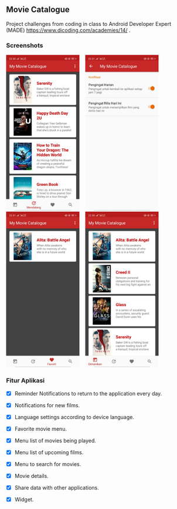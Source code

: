 ## Movie Catalogue

Project challenges from coding in class to Android Developer Expert (MADE) https://www.dicoding.com/academies/14/ .

### Screenshots
<img src="https://raw.githubusercontent.com/amwalul/MyMovieCatalogue/master/screenshots/WhatsApp Image 2019-02-21 at 22.57.03 (1).jpeg"
width="200">&nbsp;&nbsp;&nbsp;
<img src="https://raw.githubusercontent.com/amwalul/MyMovieCatalogue/master/screenshots/WhatsApp Image 2019-02-21 at 22.57.03 (2).jpeg"
width="200">&nbsp;&nbsp;&nbsp;
<img src="https://raw.githubusercontent.com/amwalul/MyMovieCatalogue/master/screenshots/WhatsApp Image 2019-02-21 at 22.57.03 (3).jpeg"
width="200">&nbsp;&nbsp;&nbsp;
<img src="https://raw.githubusercontent.com/amwalul/MyMovieCatalogue/master/screenshots/WhatsApp Image 2019-02-21 at 22.57.03.jpeg"
width="200">&nbsp;&nbsp;&nbsp;

### Fitur Aplikasi
- [x] Reminder Notifications to return to the application every day.
- [x] Notifications for new films.
- [x] Language settings according to device language.
- [x] Favorite movie menu.
- [x] Menu list of movies being played.
- [x] Menu list of upcoming films.
- [x] Menu to search for movies.
- [x] Movie details.
- [x] Share data with other applications.
- [x] Widget.

